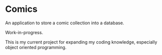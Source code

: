# Comics
An application to store a comic collection into a database.

Work-in-progress.

This is my current project for expanding my coding knowledge, especially object oriented programming.
